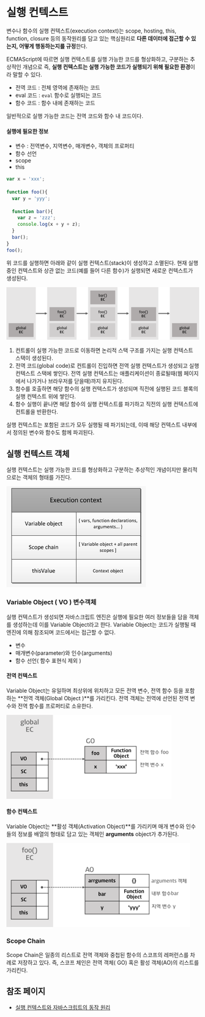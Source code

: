 # 실행 컨텍스트

변수나 함수의 실행 컨텍스트(execution context)는 scope, hosting, this, function, closure 등의 동작원리를 담고 있는 핵심원리로 **다른 데이터에 접근할 수 있는지, 어떻게 행동하는지를 규정**한다. 

ECMAScript에 따르면 실행 컨텍스트를 실행 가능한 코드를 형상화하고, 구분하는 추상적인 개념으로 즉, **실행 컨텍스트는 실행 가능한 코드가 실행되기 위해 필요한 환경**이라 말할 수 있다.

- 전역 코드 : 전체 영역에 존재하는 코드
- eval 코드 : `eval` 함수로 실행되는 코드
- 함수 코드 : 함수 내에 존재하는 코드

일반적으로 실행 가능한 코드는 전역 코드와 함수 내 코드이다.

#### 실행에 필요한 정보

- 변수 : 전역변수, 지역변수, 매개변수, 객체의 프로퍼티
- 함수 선언
- scope
- this

```js
var x = 'xxx';

function foo(){
  var y = 'yyy';
  
  function bar(){
    var z = 'zzz';
    console.log(x + y + z);
  }
  bar();
}
foo();
```

위 코드를 실행하면 아래와 같이 실행 컨텍스트(stack)이 생성하고 소멸된다. 현재 실행 중인 컨텍스트와 상관 없는 코드(예를 들어 다른 함수)가 실행되면 새로운 컨텍스트가 생성된다.

![](./assets/ec_1.png)

1. 컨트롤이 실행 가능한 코드로 이동하면 논리적 스택 구조를 가지는 실행 컨텍스트 스택이 생성된다.
2. 전역 코드(global code)로 컨트롤이 진입하면 전역 실행 컨텍스트가 생성되고 실행 컨텍스트 스택에 쌓인다. 전역 실행 컨텍스트는 애플리케이션이 종료될때(웹 페이지에서 나가거나 브라우저를 닫을때)까지 유지된다.
3. 함수를 호출하면 해당 함수의 실행 컨텍스트가 생성되며 직전에 실행된 코드 블록의 실행 컨텍스트 위에 쌓인다.
4. 함수 실행이 끝나면 해당 함수의 실행 컨텍스트를 파기하고 직전의 실행 컨텍스트에 컨트롤을 반환한다.

실행 컨텍스트는 포함된 코드가 모두 실행될 때 파기되는데, 이때 해당 컨텍스트 내부에서 정의된 변수와 함수도 함께 파괴된다.

## 실행 컨텍스트 객체

실행 컨텍스트는 실행 가능한 코드를 형상화하고 구분하는 추상적인 개념이지만 물리적으로는 객체의 형태를 가진다.

![](./assets/excute_context_structure.png)

### Variable Object ( VO ) 변수객체

실행 컨텍스트가 생성되면 자바스크립트 엔진은 실행에 필요한 여러 정보들을 담을 객체를 생성하는데 이를 Variable Object라고 한다. Variable Object는 코드가 실행될 때 엔진에 의해 참조되며 코드에서는 접근할 수 없다.

- 변수
- 매개변수(parameter)와 인수(arguments)
- 함수 선언( 함수 표현식 제외 )

#### 전역 컨텍스트

Variable Object는 유일하며 최상위에 위치하고 모든 전역 변수, 전역 함수 등을 포함하는 **전역 객체(Global Object )**를 가리킨다. 전역 객체는 전역에 선언된 전역 변수와 전역 함수를 프로퍼티로 소유한다.

<img src="./assets/ec-vo-global.png" style="zoom:48%;" />

#### 함수 컨텍스트

Variable Object는 **활성 객체(Activation Object)**를 가리키며 매개 변수와 인수들의 정보를 배열의 형태로 담고 있는 객체인 **arguments** object가 추가된다.

<img src="./assets/ec-vo-foo.png" style="zoom:48%;" />



### Scope Chain

Scope Chain은 일종의 리스트로 전역 객체와 중첩된 함수의 스코프의 레퍼런스를 차례로 저장하고 있다. 즉, 스코프 체인은 전역 객체(  GO) 혹은 활성 객체(AO)의 리스트를 가리킨다.

## 참조 페이지

- [실행 컨텍스트와 자바스크립트의 동작 원리](https://poiemaweb.com/js-execution-context)